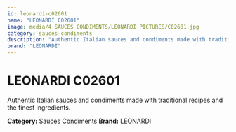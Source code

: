 ```yaml
---
id: leonardi-c02601
name: "LEONARDI C02601"
image: media/4 SAUCES CONDIMENTS/LEONARDI PICTURES/C02601.jpg
category: sauces-condiments
description: "Authentic Italian sauces and condiments made with traditional recipes and the finest ingredients."
brand: "LEONARDI"
---
```


# LEONARDI C02601

Authentic Italian sauces and condiments made with traditional recipes and the finest ingredients.

**Category:** Sauces Condiments
**Brand:** LEONARDI
